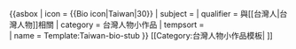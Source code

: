 {{asbox
| icon      = {{Bio icon|Taiwan|30}}
| subject   = 
| qualifier = 與[[台灣人|台灣人物]]相關
| category  = 台灣人物小作品
| tempsort  =  
| name      = Template:Taiwan-bio-stub
}}<noinclude>
[[Category:台灣人物小作品模板| ]]
</noinclude>